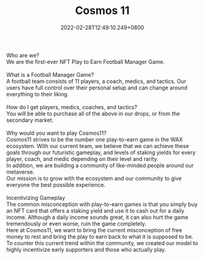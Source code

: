 ﻿---
title: "Cosmos 11"
description: "Football Manager Game in the Cosmos!"
lead: "Football Manager Game in the Cosmos!"
date: 2022-02-28T12:49:10.249+0800
lastmod: 2022-02-28T12:49:10.249+0800
draft: false
featuredImage: ["100_cosmos-11.jpg"]
score: "189"
status: "Development"
blockchain: ["WAX"]
nft_support: "Yes"
free_to_play: "NFT"
play_to_earn: ["NFT","Crypto"]
website: "https://cosmoseleven.com/?utm_source=PlayToEarn.net&utm_medium=organic&utm_campaign=gamepage"
twitter: "https://twitter.com/Cosmos_E11even"
discord: "https://discord.com/invite/5q45uz8mg7"
telegram: 
github: 
youtube: 
twitch: 
facebook: 
instagram: "https://www.instagram.com/cosmoselevengame/"
reddit: 
medium: 
steam: 
gitbook: "https://cosmos-eleven.gitbook.io/cosmos-eleven-white-paper/"
googleplay: 
appstore: 

  
    
categories: ["games"]
games: ["Card","Collectible","Sports"]
toc: false
pinned: false
weight: 
---
Who are we?<br> We are the first-ever NFT Play to Earn Football Manager Game.<br> <br> What is a Football Manager Game?<br> A football team consists of 11 players, a coach, medics, and tactics. Our users have full control over their personal setup and can change around everything to their liking.<br> <br> How do I get players, medics, coaches, and tactics?<br> You will be able to purchase all of the above in our drops, or from the secondary market.<br> <br> Why would you want to play Cosmos11?<br> Cosmos11 strives to be the number one play-to-earn game in the WAX ecosystem. With our current team, we believe that we can achieve these goals through our futuristic gameplay, and levels of staking yields for every player, coach, and medic depending on their level and rarity.<br> In addition, we are building a community of like-minded people around our metaverse. <br> Our mission is to grow with the ecosystem and our community to give everyone the best possible experience. <br> <br> Incentivizing Gameplay<br> ‌The common misconception with play-to-earn games is that you simply buy an NFT card that offers a staking yield and use it to cash out for a daily income. Although a daily income sounds great, it can also hurt the game tremendously or even worse, ruin the game completely.‌<br> Here at Cosmos11, we want to bring the current misconception of free money to rest and bring the play to earn back to what it is supposed to be. To counter this current trend within the community, we created our model to highly incentivize early supporters and those who actually play.